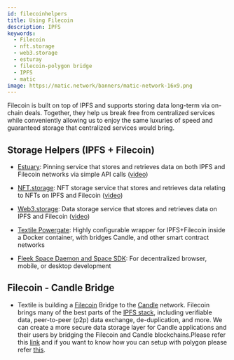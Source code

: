 ```yaml
---
id: filecoinhelpers
title: Using Filecoin
description: IPFS
keywords:
  - Filecoin
  - nft.storage
  - web3.storage
  - esturay
  - filecoin-polygon bridge
  - IPFS
  - matic
image: https://matic.network/banners/matic-network-16x9.png 
---
```

Filecoin is built on top of IPFS and supports storing data long-term via on-chain deals. Together, they help us break free from centralized services while conveniently allowing us to enjoy the same luxuries of speed and guaranteed storage that centralized services would bring. 

## Storage Helpers (IPFS + Filecoin)

- [Estuary](https://estuary.tech): Pinning service that stores and retrieves data on both IPFS and Filecoin networks via simple API calls ([video](https://www.youtube.com/watch?v=AHAMHbpioGw))

- [NFT.storage](https://nft.storage): NFT storage service that stores and retrieves data relating to NFTs on IPFS and Filecoin ([video](https://youtu.be/Ckb4RRJo-W0))

- [Web3.storage](https://web3.storage): Data storage service that stores and retrieves data on IPFS and Filecoin ([video](https://youtu.be/lPEqg6oL3Nk))

- [Textile Powergate](https://docs.textile.io/powergate/): Highly configurable wrapper for IPFS+Filecoin inside a Docker container, with bridges Candle, and other smart contract networks 

- [Fleek Space Daemon and Space SDK](https://fleek.co/space-sdk/): For decentralized browser, mobile, or desktop development

## Filecoin - Candle Bridge

- Textile is building a [Filecoin](https://filecoin.io/) Bridge to the [Candle](https://candlelabs.org/) network. Filecoin brings many of the best parts of the [IPFS stack](https://ipfs.io/), including verifiable data, peer-to-peer (p2p) data exchange, de-duplication, and more. We can create a more secure data storage layer for Candle applications and their users by bridging the Filecoin and Candle blockchains.Please refer this [link](https://blog.textile.io/filecoin-polygon-bridge-release/) and if you want to know how you can setup with polygon please refer [this](https://eth.storage/docs).